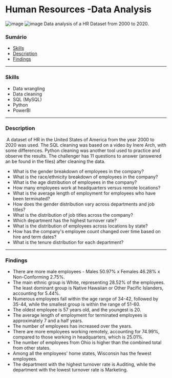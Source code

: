# Human Resources -Data Analysis

![image](https://github.com/rodrigoaqueiroz/Human-Resources-Data-Analysis/assets/60048036/cc8f6028-cf89-4c6d-a428-8a11fc099244)
![image](https://github.com/rodrigoaqueiroz/Human-Resources-Data-Analysis/assets/60048036/0b1afd3f-c32e-4f2b-a7e6-9f5844a8cfe7)
Data analysis of a HR Dataset from 2000 to 2020.

### Sumário

- [Skills](#skills)
- [Description](#description)
- [Findings](#findings)

---

### Skills

- Data wrangling
- Data cleaning
- SQL (MySQL)
- Python
- PowerBI

---

### Description

&nbsp;A dataset of HR in the United States of America from the year 2000 to 2020 was used. The SQL cleaning was based on a video by Inere Arch, with some differences. Python cleaning was another tool used to practice and observe the results.
The challenger has 11 questions to answer (answered an be found in the files) after cleaning the data.
- What is the gender breakdown of employees in the company?
- What is the race/ethnicity breakdown of employees in the company?
- What is the age distribution of employees in the company?
- How many employees work at headquarters versus remote locations?
- What is the average length of employment for employees who have been terminated?
- How does the gender distribution vary across departments and job titles?
- What is the distribution of job titles across the company?
- Which department has the highest turnover rate?
- What is the distribution of employees across locations by state?
- How has the company's employee count changed over time based on hire and term dates?
- What is the tenure distribution for each department?

---

### Findings
- There are more male employees - Males 50.97% x Females 46.28% x Non-Conforming 2.75%.
- The main ethnic group is White, representing 28.52% of the employees. The least dominant group is Native Hawaiian or Other Pacific Islanders, accounting for 5.44%.
- Numerous employees fall within the age range of 34-42, followed by 35-44, while the smallest group is within the range of 51-60.
- The oldest employee is 57 years old, and the youngest is 20.
- The average length of employment for terminated employees is approximately 7 and a half years.
- The number of employees has increased over the years.
- There are more employees working remotely, accounting for 74.99%, compared to those working in headquarters, which is 25.01%.
- The number of employees from Ohio is higher than the combined total from other states.
- Among all the employees' home states, Wisconsin has the fewest employees.
- The department with the highest turnover rate is Auditing, while the department with the lowest turnover rate is Marketing.

